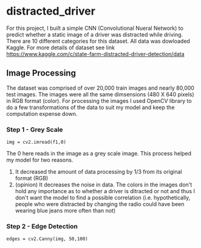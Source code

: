 # distracted_driver

For this project, I built a simple CNN (Convolutional Nueral Network) to predict whether a static image of a driver was distracted while driving. There are 10 different categories for this dataset. All data was dowloaded Kaggle. For more details of dataset see link https://www.kaggle.com/c/state-farm-distracted-driver-detection/data

## Image Processing

The dataset was comprised of over 20,000 train images and nearly 80,000 test images. The images were all the same dimsensions (480 X 640 pixels) in RGB format (color). For processing the images I used OpenCV library to do a few transformations of the data to suit my model and keep the computation expense down.

### Step 1 - Grey Scale

```
img = cv2.imread(f1,0)
```
The 0 here reads in the image as a grey scale image. This process helped my model for two reasons. 
1. It decreased the amount of data processing by 1/3 from its original format (RGB)
2. (opinion) It decreases the noise in data. The colors in the images don't hold any  importance as to whether a driver is ditracted or not and thus I don't want the model to find a possible correlation (i.e. hypothetically, people who were distracted by changing the radio could have been wearing blue jeans more often than not)

### Step 2 - Edge Detection

```
edges = cv2.Canny(img, 50,100)
```
